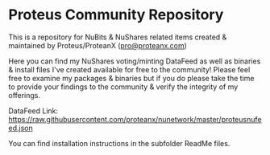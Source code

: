 # Proteus Community Repository

This is a repository for NuBits & NuShares related items created & maintained by Proteus/ProteanX (pro@proteanx.com)

Here you can find my NuShares voting/minting DataFeed as well as binaries & install files I've created available
for free to the community! Please feel free to examine my packages & binaries but if you do please take the time to
provide your findings to the community & verify the integrity of my offerings.

DataFeed Link: https://raw.githubusercontent.com/proteanx/nunetwork/master/proteusnufeed.json

You can find installation instructions in the subfolder ReadMe files.
